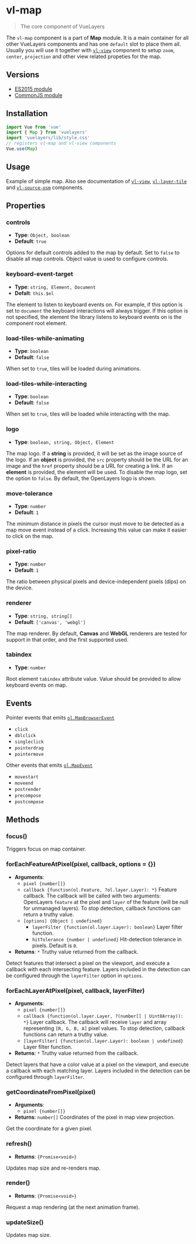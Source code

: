 # vl-map

> The core component of VueLayers

The `vl-map` component is a part of **Map** module. It is a main container for 
all other VueLayers components and has one `default` slot to place them all. 
Usually you will use it together with [`vl-view`](component/view.md) component 
to setup `zoom`, `center`, `projection` and other view related propeties for the map.

## Versions

* [ES2015 module](https://unpkg.com/vuelayers@0.10.0-beta.6/lib/_esm2015/map/)
* [CommonJS module](https://unpkg.com/vuelayers@0.10.0-beta.6/lib/map/)

## Installation

```js
import Vue from 'vue'
import { Map } from 'vuelayers'
import 'vuelayers/lib/style.css'
// registers vl-map and vl-view components
Vue.use(Map)
```

## Usage

Example of simple map. Also see documentation of [`vl-view`](component/view.md), 
[`vl-layer-tile`](component/tile-layer.md) and [`vl-source-osm`](component/osm-source.md) 
components.

<vuep template="#example"></vuep>

<script v-pre type="text/x-template" id="example">
  <template>
    <vl-map :load-tiles-while-animating="true" :load-tiles-while-interacting="true" style="height: 400px">
        <vl-view :zoom.sync="zoom" :center.sync="center" :rotation.sync="rotation"></vl-view>

        <vl-layer-tile id="osm">
            <vl-source-osm></vl-source-osm>
        </vl-layer-tile>
    </vl-map>
  </template>

  <script>
    export default {
      data () {
        return { 
          zoom: 2,
          center: [0, 0],
          rotation: 0,
        }
      },
    }
  </script>
</script>

## Properties

### controls

- **Type**: `Object, boolean`
- **Default**: `true`

Options for default controls added to the map by default. Set to `false` to disable 
all map controls. Object value is used to configure controls.

### keyboard-event-target

- **Type**: `string, Element, Document`
- **Defalt**: `this.$el`

The element to listen to keyboard events on. For example, if this option is set 
to `document` the keyboard interactions will always trigger. If this option is 
not specified, the element the library listens to keyboard events on is the 
component root element.

### load-tiles-while-animating

- **Type**: `boolean`
- **Default**: `false`

When set to `true`, tiles will be loaded during animations.

### load-tiles-while-interacting

- **Type**: `boolean`
- **Default**: `false`

When set to `true`, tiles will be loaded while interacting with the map.

### logo

- **Type**: `boolean, string, Object, Element`

The map logo. If a **string** is provided, it will be set as the image source of the 
logo. If an **object** is provided, the `src` property should be the URL for an image 
and the `href` property should be a URL for creating a link. If an **element** is provided, 
the element will be used. To disable the map logo, set the option to `false`. 
By default, the OpenLayers logo is shown.

### move-tolerance

- **Type**: `number`
- **Default**: `1`

The minimum distance in pixels the cursor must move to be detected as a map move 
event instead of a click. Increasing this value can make it easier to click on the map.

### pixel-ratio

- **Type**: `number`
- **Default**: `1`

The ratio between physical pixels and device-independent pixels (dips) on the device.

### renderer

- **Type**: `string, string[]`
- **Default**: `['canvas', 'webgl']`

The map renderer. By default, **Canvas** and **WebGL** renderers are tested for support in that order, 
and the first supported used. 

### tabindex

- **Type**: `number`

Root element `tabindex` attribute value. Value should be provided to allow 
keyboard events on map.

## Events

Pointer events that emits [`ol.MapBrowserEvent`](https://openlayers.org/en/latest/apidoc/ol.MapBrowserEvent.html)

- `click`
- `dblclick`
- `singleclick`
- `pointerdrag`
- `pointermove` 

Other events that emits [`ol.MapEvent`](https://openlayers.org/en/latest/apidoc/ol.MapEvent.html)

- `movestart`
- `moveend`
- `postrender`
- `precompose`
- `postcompose`

## Methods

### focus()

Triggers focus on map container.

### forEachFeatureAtPixel(pixel, callback, options = {})

- **Arguments**:
    - `pixel {number[]}`
    - `callback {function(ol.Feature, ?ol.layer.Layer): *}` 
      Feature callback. The callback will be called with two arguments: OpenLayers `feature` 
      at the pixel and `layer` of the feature (will be null for unmanaged layers). 
      To stop detection, callback functions can return a truthy value.
    - `[options] {Object | undefined}`
        - `layerFilter {function(ol.layer.Layer): boolean}` Layer filter function.
        - `hitTolerance {number | undefined}` Hit-detection tolerance in pixels.
          Default is `0`.
- **Returns**: `*` Truthy value returned from the callback.

Detect features that intersect a pixel on the viewport, and execute a callback 
with each intersecting feature. Layers included in the detection can be configured 
through the `layerFilter` option in `options`.

### forEachLayerAtPixel(pixel, callback, layerFilter)

- **Arguments**:
    - `pixel {number[]}`
    - `callback {function(ol.layer.Layer, ?(number[] | Uint8Array)): *}` Layer callback.
      The callback will receive `layer` and array representing `[R, G, B, A]` pixel values.
      To stop detection, callback functions can return a truthy value.
    - `[layerFilter] {function(ol.layer.Layer): boolean | undefined}` Layer filter function.
- **Returns**: `*` Truthy value returned from the callback.

Detect layers that have a color value at a pixel on the viewport, and execute 
a callback with each matching layer. Layers included in the detection can be 
configured through `layerFilter`.

### getCoordinateFromPixel(pixel)

- **Arguments**:
    - `pixel {number[]}`
- **Returns**: `number[]` Coordinates of the pixel in map view projection.

Get the coordinate for a given pixel. 

### refresh()

- **Returns**: `{Promise<void>}`

Updates map size and re-renders map.

### render()

- **Returns**: `{Promise<void>}`

Request a map rendering (at the next animation frame).

### updateSize()

Updates map size.
